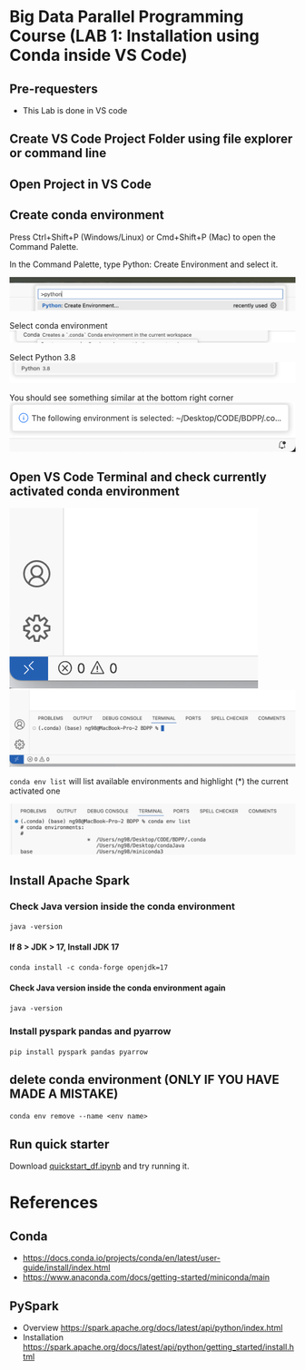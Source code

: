 # Big Data Parallel Programming Course (LAB 1: Installation using Conda inside VS Code)

## Pre-requesters
- This Lab is done in VS code

## Create VS Code Project Folder using file explorer or command line 

## Open Project in VS Code

## Create conda environment
Press Ctrl+Shift+P (Windows/Linux) or Cmd+Shift+P (Mac) to open the Command Palette.

In the Command Palette, type Python: Create Environment and select it.

![](Create_Env_1.png)

Select conda environment
![](Create_Env_2.png)

Select Python 3.8
![](Create_Env_3.png)

You should see something similar at the bottom right corner
![](Create_Env_4.png)


## Open VS Code Terminal and check currently activated conda environment
![](Check_Env_1.png)
![](Check_Env_2.png)

`conda env list` will list available environments and highlight (*) the current activated one

![](Check_Env_3.png)

## Install Apache Spark
### Check Java version inside the conda environment
``java -version``
#### If 8 > JDK > 17, Install JDK 17
``conda install -c conda-forge openjdk=17``
#### Check Java version inside the conda environment again
``java -version``
### Install pyspark pandas and pyarrow
``pip install pyspark pandas pyarrow``

## delete conda environment (ONLY IF YOU HAVE MADE A MISTAKE)
``conda env remove --name <env name>``

## Run quick starter
Download [quickstart_df.ipynb](quickstart_df.ipynb) and try running it.

# References
## Conda 
- https://docs.conda.io/projects/conda/en/latest/user-guide/install/index.html
- https://www.anaconda.com/docs/getting-started/miniconda/main

## PySpark
- Overview https://spark.apache.org/docs/latest/api/python/index.html
- Installation https://spark.apache.org/docs/latest/api/python/getting_started/install.html